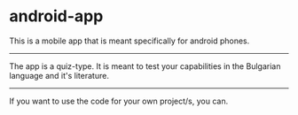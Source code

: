 # android-app


This is a mobile app that is meant specifically for android phones.

*  *  *

The app is a quiz-type. It is meant to test your capabilities in the Bulgarian language and it's literature. 

*  *  *
If you want to use the code for your own project/s, you can.

